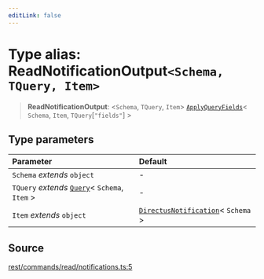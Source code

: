```yaml
---
editLink: false
---
```


# Type alias: ReadNotificationOutput`<Schema, TQuery, Item>`

> **ReadNotificationOutput**: \<`Schema`, `TQuery`, `Item`\>
> [`ApplyQueryFields`](../../types-1/type-aliases/type-alias.ApplyQueryFields.md)\< `Schema`, `Item`,
> `TQuery`[`"fields"`] \>

## Type parameters

| Parameter                                                                                       | Default                                                                                              |
| :---------------------------------------------------------------------------------------------- | :--------------------------------------------------------------------------------------------------- |
| `Schema` _extends_ `object`                                                                     | -                                                                                                    |
| `TQuery` _extends_ [`Query`](../../types-1/interfaces/interface.Query.md)\< `Schema`, `Item` \> | -                                                                                                    |
| `Item` _extends_ `object`                                                                       | [`DirectusNotification`](../../schema/type-aliases/type-alias.DirectusNotification.md)\< `Schema` \> |

## Source

[rest/commands/read/notifications.ts:5](https://github.com/directus/directus/blob/7789a6c53/sdk/src/rest/commands/read/notifications.ts#L5)
